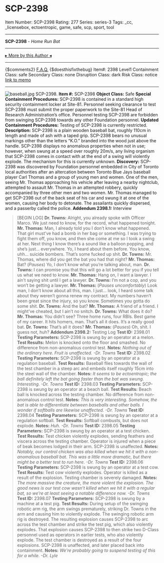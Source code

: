 # SCP-2398
Item Number: SCP-2398
Rating: 277
Series: series-3
Tags: _cc, _licensebox, ectoentropic, game, safe, scp, sport, tool

---

**SCP-2398** \- _Home Run Bat_
* * *
[▸ More by this Author ◂](http://www.scp-wiki.net/djkaktus)
* * *
{$comments2}
[F.A.Q.](https://scp-wiki.wikidot.com/component:info-ayers)
{$doesthisfixthebug}
Item#: 2398
Level1
Containment Class:
safe
Secondary Class:
none
Disruption Class:
dark
Risk Class:
notice
[link to memo](/classification-committee-memo)  

* * *
![baseball.jpg](https://scp-wiki.wdfiles.com/local--files/scp-2398/baseball.jpg)
SCP-2398.
**Item #:** SCP-2398
**Object Class:** Safe
**Special Containment Procedures:** SCP-2398 is contained in a standard high security containment locker at Site-81. Personnel seeking clearance to test SCP-2398 must submit the proper paperwork to the Site-81 Head of Research Administration’s office.
Personnel testing SCP-2398 are forbidden from swinging SCP-2398 towards any other Foundation personnel.
**Updated Containment Procedures:** Testing of SCP-2398 is currently restricted.
**Description:** SCP-2398 is a plain wooden baseball bat, roughly 110cm in length and made of ash with a taped grip. SCP-2398 bears no unusual markings other than the letters “K.O.” branded into the wood just above the handle.
SCP-2398 displays no anomalous properties when not in use; however, when swung at a speed over roughly 20m/s, any living organism that SCP-2398 comes in contact with at the end of a swing will violently explode. The mechanism for this is currently unknown.
**Discovery:** SCP-2398 was discovered by Foundation personnel embedded in City of Toronto local authorities after an altercation between Toronto Blue Jays baseball player Carl Thomas and a group of young men and women. One of the men, seeing Mr. Thomas approaching his vehicle after leaving a nearby nightclub, attempted to assault Mr. Thomas in an attempted robbery, quickly accompanied by three other men and two women. Mr. Thomas managed to get SCP-2398 out of the back seat of his car and swung it at one of the women, causing her body to detonate. The assailants quickly dispersed, and a passerby called the police.
**Addendum 2398.1:** Interview
> [BEGIN LOG]
> **Dr. Towns:** Alright, you already spoke with Officer Marco. We just need to know, for the record, what happened tonight.
> **Mr. Thomas:** Man, I already told you I don’t know what happened. That girl must’ve had a bomb in her bag or something. I was trying to fight them off, you know, and then she come at me so I took a swing at her. Next thing I know there’s a sound like a balloon popping, and she’s just… everywhere. Yo, I heard about them before. You know, uhh… suicide bombers. That’s some fucked up shit.
> **Dr. Towns:** Mr. Thomas, where did you get the bat you had that night?
> **Mr. Thomas:** Bat? (_Pauses_) Yo, I don’t know what you’re talking about, man.
> **Dr. Towns:** I can promise you that this will go a lot better for you if you tell us what we need to know.
> **Mr. Thomas:** Hang on, I want a lawyer. I ain’t saying shit until I get a lawyer.
> **Dr. Towns:** I’m not a cop, and you won’t be getting a lawyer.
> **Mr. Thomas:** (_Pauses uncomfortably_) Look man, I don’t know about all this, man. I just… look, I heard some talk about they weren’t gonna renew my contract. My numbers haven’t been great since the injury, so you know. Sometimes you gotta do some shit.
> **Dr. Towns:** And the bat?
> **Mr. Thomas:** A friend of a friend. I might’ve cheated, but I ain’t no snitch.
> **Dr. Towns:** What does it do?
> **Mr. Thomas:** You didn’t see? Three home runs, four RBIs. Best game of my career. It hits homers, man. That’s all it does. It’s a really good bat.
> **Dr. Towns:** That’s all it does?
> **Mr. Thomas:** (_Pauses_) Oh, shit. I guess not, huh?
**Addendum 2398.2:** Testing Log
> **Test ID:** 2398.01
> **Testing Parameters:** SCP-2398 is swung by an operator at a melon.
> **Test Results:** Melon is knocked onto the floor and smashed. No difference from non-anomalous control test.
> **Notes:** _Nothing out of the ordinary here. Fruit is unaffected. -Dr. Towns_
> **Test ID:** 2398.02
> **Testing Parameters:** SCP-2398 is swung by an operator at a regulation baseball.
> **Test Results:** Baseball flies towards the wall of the test chamber in a steep arc and embeds itself roughly 15cm into the steel wall of the chamber.
> **Notes:** _It seems to be ectoentropic; the ball definitely left the bat going faster than the bat was swung. Interesting. -Dr. Towns_
> **Test ID:** 2398.03
> **Testing Parameters:** SCP-2398 is swung by an operator at a beach ball.
> **Test Results:** Beach ball is knocked across the testing chamber. No difference from non-anomalous control test.
> **Notes:** _This is very interesting. Somehow, the bat is able to differentiate between baseballs and other balls. I wonder if softballs are likewise unaffected. -Dr. Towns_
> **Test ID:** 2398.04
> **Testing Parameters:** SCP-2398 is swung by an operator at a regulation softball.
> **Test Results:** Softball combusts, but does not explode.
> **Notes:** _Huh. -Dr. Towns_
> **Test ID:** 2398.05
> **Testing Parameters:** SCP-2398 is swung by an operator at a test chicken.
> **Test Results:** Test chicken violently explodes, sending feathers and viscera across the testing chamber. Operator is injured when a piece of beak becomes lodged in their arm. SCP-2398 is unaffected.
> **Notes:** _Notably, our control chicken was also killed when we hit it with a non-anomalous baseball bat. This was a little more dramatic, but there might be a better test to run here. -Dr. Towns_
> **Test ID:** 2398.06
> **Testing Parameters:** SCP-2398 is swung by an operator at a test cow.
> **Test Results:** Test cow violently explodes. Operator is killed as a result of the explosion. Testing chamber is severely damaged.
> **Notes:** _The more massive the creature, the more violent the explosion. The good news is our test cow wasn’t killed when we hit it with a regular bat, so we’re at least seeing a notable difference now. -Dr. Towns_
> **Test ID:** 2398.07
> **Testing Parameters:** SCP-2398 is swung by a machine at a test pig.
> **Test Results:** During setup of the swinging robotic arm rig, the arm swings prematurely, striking Dr. Towns in the arm and causing him to violently explode. The swinging robotic arm rig is destroyed. The resulting explosion causes SCP-2398 to arc across the test chamber and strike the test pig, which also violently explodes. That explosion causes SCP-2398 to then strike two D-Class personnel used as operators in earlier tests, who also violently explode. The test chamber is destroyed as a result of the four explosions. SCP-2398 is unaffected, and later placed back into containment.
> **Notes:** _We’re probably going to suspend testing of this for a while. -Dr. Lyle_